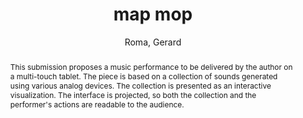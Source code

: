 ---
title: "map mop"
abstract: "This submission proposes a music performance to be delivered by the author on a multi-touch tablet. The piece is based on a collection of sounds generated using various analog devices. The collection is presented as an interactive visualization. The interface is projected, so both the collection and the performer's actions are readable to the audience."
address: "Trondheim, Norway"
booktitle: "Proceedings of the International Web Audio Conference"
editor: "Xambó, Anna and Martín, Sara R. and Roma, Gerard"
month: "December"
publisher: "NTNU"
series: "WAC '19"
pages: "166"
ID: "70"
author: "Roma, Gerard"
webAuthor: "Gerard Roma"
track: "Performance"
year: "2019"
tags: year2019
media: https://youtu.be/Cwm_njSp1IQ
pdflink: "/_data/papers/pdf/2019/2019_70.pdf"
ISSN: "2663-5844"
---